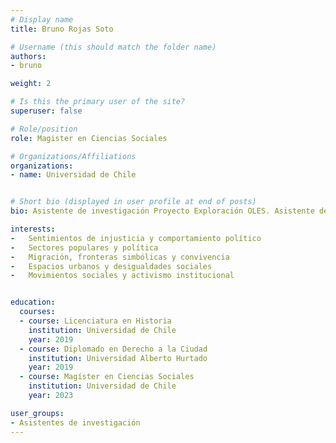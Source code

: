 ```yaml
---
# Display name
title: Bruno Rojas Soto

# Username (this should match the folder name)
authors:
- bruno

weight: 2 

# Is this the primary user of the site?
superuser: false

# Role/position
role: Magister en Ciencias Sociales

# Organizations/Affiliations
organizations:
- name: Universidad de Chile


# Short bio (displayed in user profile at end of posts)
bio: Asistente de investigación Proyecto Exploración OLES. Asistente de investigación Fondecyt 11201175. Licenciado en historia, Magister en Ciencias Sociales de la Universidad de Chile. Sus principales líneas de investigación se enmarcan tanto en la sociología moral y política como los estudios urbanos y migratorios. Sus intereses se centran en la relación entre sentimientos de injusticia y las percepciones sobre la política y las instituciones,  la migración y las relaciones de convivencia en espacios urbanos, fronteras simbólicas y desigualdades sociales, sectores populares y su relación con la política.

interests:
-	Sentimientos de injusticia y comportamiento político
-	Sectores populares y política
-	Migración, fronteras simbólicas y convivencia
-	Espacios urbanos y desigualdades sociales
-	Movimientos sociales y activismo institucional


education:
  courses:
  - course: Licenciatura en Historia
    institution: Universidad de Chile
    year: 2019
  - course: Diplomado en Derecho a la Ciudad
    institution: Universidad Alberto Hurtado
    year: 2019
  - course: Magíster en Ciencias Sociales
    institution: Universidad de Chile
    year: 2023

user_groups:
- Asistentes de investigación
---
```



